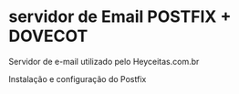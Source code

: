# servidor de Email POSTFIX + DOVECOT

Servidor de e-mail utilizado pelo Heyceitas.com.br

Instalação e configuração do Postfix

